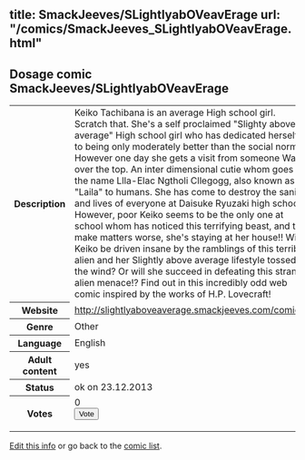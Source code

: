title: SmackJeeves/SLightlyabOVeavErage
url: "/comics/SmackJeeves_SLightlyabOVeavErage.html"
---
Dosage comic SmackJeeves/SLightlyabOVeavErage
-----------------------------------------

<p id="msg"></p>
<script type="text/javascript">
if (window.location.search === '?edit_info_mail=sent_ok') {
  var elem = document.getElementById("msg");
  elem.innerHTML = 'Edited information sucessfully sent for review, which is usually done daily. Thanks!';
  elem.className = 'ok';
}
</script>
<table class="comicinfo">
<tr>
<th>Description</th><td>Keiko Tachibana is an average High school girl. Scratch that. She's a self proclaimed &quot;Slighty above average&quot; High school girl who has dedicated herself to being only moderately better than the social norm. However one day she gets a visit from someone Way over the top. An inter dimensional cutie whom goes by the name Llla-Elac Ngtholi Cllegogg, also known as &quot;Laila&quot; to humans. She has come to destroy the sanity, and lives of everyone at Daisuke Ryuzaki high school. However, poor Keiko seems to be the only one at school whom has noticed this terrifying beast, and to make matters worse, she's staying at her house!! Will Keiko be driven insane by the ramblings of this terrible alien and her Slightly above average lifestyle tossed to the wind? Or will she succeed in defeating this strange alien menace!? Find out in this incredibly odd web comic inspired by the works of H.P. Lovecraft!</td>
</tr>
<tr>
<th>Website</th><td><a href="http://slightlyaboveaverage.smackjeeves.com/comics/">http://slightlyaboveaverage.smackjeeves.com/comics/</a></td>
</tr>
<tr>
<th>Genre</th><td>Other</td>
</tr>
<tr>
<th>Language</th><td>English</td>
</tr>
<tr>
<th>Adult content</th><td>yes</td>
</tr>
<tr>
<th>Status</th><td>ok on 23.12.2013</td>
</tr>
<tr>
<th>Votes</th><td>0
<form action="http://gaecounter.appspot.com/count/" method="POST">
<input name="name" type="hidden" value="SmackJeeves_SLightlyabOVeavErage"/>
<input name="uid" type="hidden" id="voteuid" value=""/>
<input type="submit" value="Vote"/>
</form>
</td>
</tr>
</table>
<script type="text/javascript">
var ua = navigator.userAgent;
document.getElementById("voteuid").value = ua.replace(/[^a-zA-Z0-9\._:]/g , "_");;
</script>

[Edit this info](SmackJeeves_SLightlyabOVeavErage_edit.html) or go back to the [comic list](../comic-index.html).
